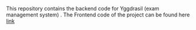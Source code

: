This repository contains the backend code for Yggdrasil (exam management system) . The Frontend code of the project can be found here [link](https://github.com/GK-2308/Exam-Management-Backend)
